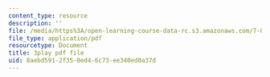 ```yaml
---
content_type: resource
description: ''
file: /media/https%3A/open-learning-course-data-rc.s3.amazonaws.com/7-01sc-fundamentals-of-biology-fall-2011/8aebd5912f350ed46c73ee340ed0a37d_LvLbaVW84nE.pdf
file_type: application/pdf
resourcetype: Document
title: 3play pdf file
uid: 8aebd591-2f35-0ed4-6c73-ee340ed0a37d
---
```


